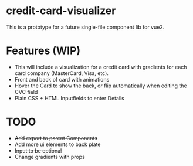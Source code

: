 # credit-card-visualizer
This is a prototype for a future single-file component lib for vue2.

# Features (WIP)
- This will include a visualization for a credit card with gradients for each card company (MasterCard, Visa, etc).
- Front and back of card with animations
- Hover the Card to show the back, or flip automatically when editing the CVC field
- Plain CSS + HTML Inputfields to enter Details

# TODO
- ~~Add export to parent Components~~
- Add more ui elements to back plate
- ~~Input to be optional~~
- Change gradients with props
